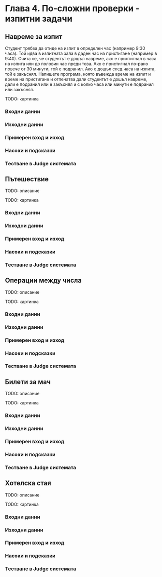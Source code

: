 # Глава 4. По-сложни проверки - изпитни задачи

## Навреме за изпит

Студент трябва да отиде на изпит в определен час (например 9:30 часа). Той идва в изпитната зала в даден час на пристигане (например в 9:40). Счита се, че студентът е дошъл навреме, ако е пристигнал в часа на изпита или до половин час преди това. Ако е пристигнал по-рано повече от 30 минути, той е подранил. Ако е дошъл след часа на изпита, той е закъснял. Напишете програма, която въвежда време на изпит и време на пристигане и отпечатва дали студентът е дошъл навреме, дали е подранил или е закъснял и с колко часа или минути е подранил или закъснял.

TODO: картинка

### Входни данни

### Изходни данни

### Примерен вход и изход

### Насоки и подсказки

### Тестване в Judge системата


## Пътешествие

TODO: описание

TODO: картинка

### Входни данни

### Изходни данни

### Примерен вход и изход

### Насоки и подсказки

### Тестване в Judge системата


## Операции между числа

TODO: описание

TODO: картинка

### Входни данни

### Изходни данни

### Примерен вход и изход

### Насоки и подсказки

### Тестване в Judge системата


## Билети за мач

TODO: описание

TODO: картинка

### Входни данни

### Изходни данни

### Примерен вход и изход

### Насоки и подсказки

### Тестване в Judge системата


## Хотелска стая

TODO: описание

TODO: картинка

### Входни данни

### Изходни данни

### Примерен вход и изход

### Насоки и подсказки

### Тестване в Judge системата





